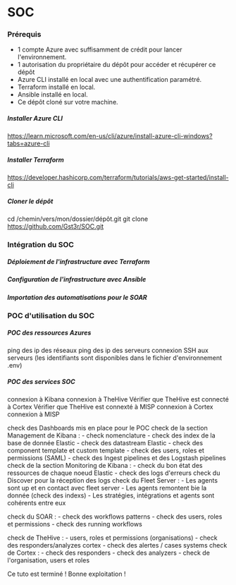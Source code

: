 # SOC

### Prérequis

- 1 compte Azure avec suffisamment de crédit pour lancer l'environnement.
- 1 autorisation du propriétaire du dépôt pour accéder et récupérer ce dépôt
- Azure CLI installé en local avec une authentification paramétré.
- Terraform installé en local.
- Ansible installé en local.
- Ce dépôt cloné sur votre machine.

##### Installer Azure CLI

https://learn.microsoft.com/en-us/cli/azure/install-azure-cli-windows?tabs=azure-cli

##### Installer Terraform

https://developer.hashicorp.com/terraform/tutorials/aws-get-started/install-cli

##### Cloner le dépôt

cd /chemin/vers/mon/dossier/dépôt.git
git clone https://github.com/Gst3r/SOC.git

### Intégration du SOC

##### Déploiement de l'infrastructure avec Terraform

##### Configuration de l'infrastructure avec Ansible

##### Importation des automatisations pour le SOAR

##### 

### POC d'utilisation du SOC

##### POC des ressources Azures

ping des ip des réseaux
ping des ip des serveurs
connexion SSH aux serveurs (les identifiants sont disponibles dans le fichier d'environnement .env)

##### POC des services SOC

connexion à Kibana
connexion à TheHive
Vérifier que TheHive est connecté à Cortex
Vérifier que TheHive est connexté à MISP
connexion à Cortex
connexion à MISP

check des Dashboards mis en place pour le POC
check de la section Management de Kibana :
    - check nomenclature
    - check des index de la base de donnée Elastic
    - check des datastream Elastic
    - check des component template et custom template
    - check des users, roles et permissions (SAML)
    - check des Ingest pipelines et des Logstash pipelines
check de la section Monitoring de Kibana : 
    - check du bon état des ressources de chaque noeud Elastic
    - check des logs d'erreurs
check du Discover pour la réception des logs
check du Fleet Server :
    - Les agents sont up et en contact avec fleet server
    - Les agents remontent bie la donnée (check des indexs)
    - Les stratégies, intégrations et agents sont cohérents entre eux

check du SOAR :
    - check des workflows patterns
    - check des users, roles et permissions
    - check des running workflows

check de TheHive : 
    - users, roles et permissions (organisations)
    - check des responders/analyzes cortex
    - check des alertes / cases systems
check de Cortex : 
    - check des responders
    - check des analyzers
    - check de l'organisation, users et roles
    
Ce tuto est terminé ! Bonne exploitation !